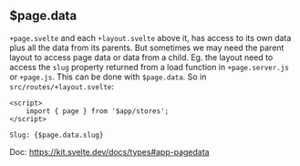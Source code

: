## $page.data

`+page.svelte` and each `+layout.svelte` above it, has access to its own data plus all the data from its parents. But sometimes we may need the parent layout to access page data or data from a child. Eg. the layout need to access the `slug` property returned from a load function in `+page.server.js` or `+page.js`. This can be done with `$page.data`. So in `src/routes/+layout.svelte`:

```svelte
<script>
	import { page } from '$app/stores';
</script>

Slug: {$page.data.slug}
```

Doc: https://kit.svelte.dev/docs/types#app-pagedata